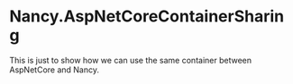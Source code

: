 # Nancy.AspNetCoreContainerSharing

This is just to show how we can use the same container between AspNetCore and Nancy.
